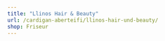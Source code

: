 ```yaml
---
title: "Llinos Hair & Beauty"
url: /cardigan-aberteifi/llinos-hair-und-beauty/
shop: Friseur
---
```


